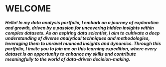 # WELCOME

##### Hello! In my data analysis portfolio, I embark on a journey of exploration and growth, driven by a passion for uncovering hidden insights within complex datasets. As an aspiring data scientist, I aim to cultivate a deep understanding of diverse analytical techniques and methodologies, leveraging them to unravel nuanced insights and dynamics. Through this portfolio, I invite you to join me on this learning expedition, where every dataset is an opportunity to enhance my skills and contribute meaningfully to the world of data-driven decision-making.
